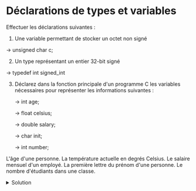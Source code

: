 # Déclarations de types et variables

Effectuer les déclarations suivantes :

1. Une variable permettant de stocker un octet non signé

$\rightarrow$ unsigned char c;

2. Un type représentant un entier 32-bit signé

$\rightarrow$ typedef int signed_int

3. Déclarez dans la fonction principale d'un programme C les variables nécessaires pour 
   représenter les informations suivantes :

   $\rightarrow$ int age;

   $\rightarrow$ float celsius;

   $\rightarrow$ double salary;

   $\rightarrow$ char init;

   $\rightarrow$ int number;

L'âge d'une personne.
La température actuelle en degrés Celsius.
Le salaire mensuel d'un employé.
La première lettre du prénom d'une personne.
Le nombre d'étudiants dans une classe.



<details>
<summary>Solution</summary>

1.

~~~cpp
unsigned char c;
~~~

2.

~~~cpp
typedef int signed_int;
~~~

3.

~~~cpp

int main(void) {

  int age;
  float temperature;
  double salary;
  char firstInitial;
  int numberOfStudents;

}
~~~

</details>
